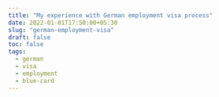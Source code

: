 ```yaml
---
title: "My experience with German employment visa process"
date: 2022-01-01T17:50:00+05:30
slug: "german-employment-visa"
draft: false
toc: false
tags:
  - german
  - visa
  - employment
  - blue-card
---
```

